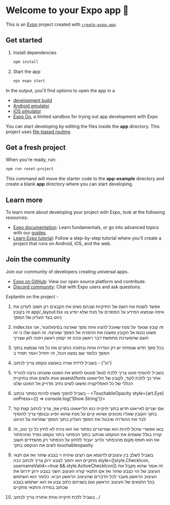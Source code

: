# Welcome to your Expo app 👋

This is an [Expo](https://expo.dev) project created with [`create-expo-app`](https://www.npmjs.com/package/create-expo-app).

## Get started

1. Install dependencies

   ```bash
   npm install
   ```

2. Start the app

   ```bash
   npx expo start
   ```

In the output, you'll find options to open the app in a

- [development build](https://docs.expo.dev/develop/development-builds/introduction/)
- [Android emulator](https://docs.expo.dev/workflow/android-studio-emulator/)
- [iOS simulator](https://docs.expo.dev/workflow/ios-simulator/)
- [Expo Go](https://expo.dev/go), a limited sandbox for trying out app development with Expo

You can start developing by editing the files inside the **app** directory. This project uses [file-based routing](https://docs.expo.dev/router/introduction).

## Get a fresh project

When you're ready, run:

```bash
npm run reset-project
```

This command will move the starter code to the **app-example** directory and create a blank **app** directory where you can start developing.

## Learn more

To learn more about developing your project with Expo, look at the following resources:

- [Expo documentation](https://docs.expo.dev/): Learn fundamentals, or go into advanced topics with our [guides](https://docs.expo.dev/guides).
- [Learn Expo tutorial](https://docs.expo.dev/tutorial/introduction/): Follow a step-by-step tutorial where you'll create a project that runs on Android, iOS, and the web.

## Join the community

Join our community of developers creating universal apps.

- [Expo on GitHub](https://github.com/expo/expo): View our open source platform and contribute.
- [Discord community](https://chat.expo.dev): Chat with Expo users and ask questions.



Explantin on the project - 

1. אפשר לשנות את השם של התיקיות שבהם נשים את הקבצים רק חשוב לעדכן את זה בקובץ 
app/_layout.tsx
איפה שנמצא המידע על המסכים על מנת שלא יופיע צג ניווט בצד העליון של המסך

2. index.tsx 
זה קובץ שנועד על מנת שאוכל להציג איזה מסך שארצה בסימולוטור, אני פשוט נכנס אל הקובץ ומשנה את ההפניה אל המסך שארצה. זה השם שלו כי זה השם שהמערכת מחפשת דבר ראשון וככה זה יקפוץ ראשון ויפנה לאן שצריך

3. בכל מסך חדש שנפתח יש רק הגדרה אחת ובתוכה כותבים את כל מה שנמצא בתוך המסך כלומר שם נמצא הכול, זה יתחיל ויגמר תמיד ב
<view>

4. בשביל לרדת שורה באמצע טקסט צריך לכתוב - {'\n'} 

5.  בשביל להוסיף פונט צריך ללכת לגוגל פונטס לחפש את הפונט שאנחנו נרצה להוריד אותו ולשים אותו בתיקיית 
assest/fonts
אחר כך ללכת לקוד, לקובץ של הלייאאוט הכללי של כל האפליקציה ופשוט לשים נתיב מדוייק אל הפונט שלנו

6. בשביל להפוך משהו להיות כפתור נכתוב - 
<TouchableOpacity style={art.Eye} onPress={() => console.log('Show String')}></TouchableOpacity>

7. אם יוצרים לאייאוט חדש בתוך תיקייה כמו הלייאאוט בסיין אפ, צריך לכתוב קצת קוד בתוך הקובץ שאליו מכוונים ושהוא קיים על מנת שהוא יופיע ובנוסף צריך להוסיף לבד את ההגדרה שיבטל את המסך העליון בתוך המסך שמראה על הניווט

8. באג אפשרי שיכול להיות הוא שמייצרים כפתור ואז הוא נהיה לא לחיץ כל כך טוב, זה קורה בגלל ששמים את הטקסט שכתוב בתוך הכפתור בתור טקסט נפרד מהכפתור ואז הוא תופס מקום מהכפתור ולרוב יעבוד ללחוץ על הכפתור רק מהצדדים חשוב לשים את הטקסט בתוך touchableopasity

9. בשביל לשלב בין עיצובים לדוגמא אם רוצים שיהיה וי בצבע שחור ואז אם תנאי מתקיים הוא יהפוך לצבע ירוק צריך לכתוב ככה
  style={[style.CheckIcon, usernameValid==true && style.ActiveCheckIcon]}
זה אומר שהוא מקבל את העיצוב של הוי כצבע שחור ואז אם התנאי קורה העיצוב השני בצבע ירוק ידרוס את העיצוב הראשון מעבר לכל הדברים שהעיצוב הראשון הביא. כלומר הוא השתמש בכל התנאים של העיצוב הראשון ואם בשניהם כתוב צבע אז הוא ישתמש בצבע שכתוב במידה והתנאי מתקיים

10. בשביל ללכת תיקייה אחת אחורה צריך לכתוב ../